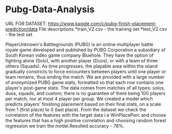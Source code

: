 # Pubg-Data-Analysis

URL FOR DATASET: https://www.kaggle.com/c/pubg-finish-placement-prediction/data
File descriptions
*train_V2.csv - the training set
*test_V2.csv - the test set


PlayerUnknown's Battlegrounds (PUBG) is an online multiplayer battle royale game developed and published by PUBG Corporation
a subsidiary of South Korean video game company Bluehole.
They have the option of fighting alone (Solo), with another player (Duos), or with a team of three others (Squads).
As time progresses, the playable area within the island gradually constricts to force encounters between players
until one player or team remains, thus ending the match.
We are provided with a large number of anonymized PUBG game stats, formatted so that each row contains one player's post-game stats.
The data comes from matches of all types: solos, duos, squads, and custom; there is no guarantee of there being 100 players per match, nor at most 4 player per group.
We created a model which predicts players' finishing placement based on their final stats, on a scale from 1 (first place) to 0 (last place).
From the dataset we check the correlation of the features with the target data i.e WinPlacePerc and choose the features that has a high positive correlation
and choosing random forest regression we train the model.Resulted accuracy - 78%.
